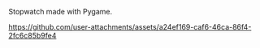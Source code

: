 Stopwatch made with Pygame.

https://github.com/user-attachments/assets/a24ef169-caf6-46ca-86f4-2fc6c85b9fe4

